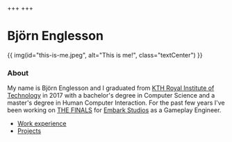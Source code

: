 +++
+++

# Björn Englesson

{{ img(id="this-is-me.jpeg", alt="This is me!", class="textCenter") }}

### About

My name is Björn Englesson and I graduated from [KTH Royal Institute of Technology](https://www.kth.se/) in 2017 with a bachelor's degree in Computer Science and a master's degree in Human Computer Interaction. For the past few years I've been working on [THE FINALS](https://www.reachthefinals.com/) for [Embark Studios](https://www.embark-studios.com/) as a Gameplay Engineer.

* [Work experience](@/work.md)
* [Projects](@/projects.md)